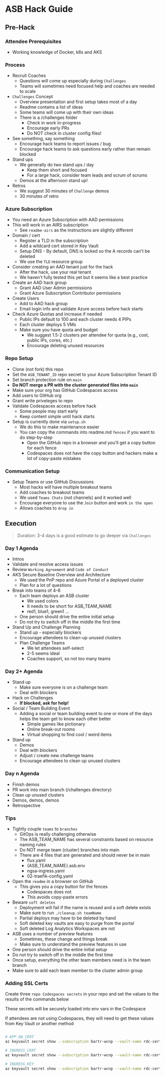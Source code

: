 # ASB Hack Guide

## Pre-Hack

### Attendee Prerequisites

- Working knowledge of Docker, k8s and AKS

### Process

- Recruit Coaches
  - Questions will come up especially during `Challenges`
  - Teams will sometimes need focused help and coaches are needed to scale
- `Challenges` Concept
  - Overview presentation and first setup takes most of a day
  - Readme contains a list of ideas
  - Some teams will come up with their own ideas
  - There is a /challenges folder
    - Check in work in-progress
    - Encourage early PRs
    - Do NOT check in cluster config files!
- See something, say something
  - Encourage hack teams to report issues / bug
  - Encourage hack teams to ask questions early rather than remain blocked
- Stand ups
  - We generally do two stand ups / day
    - Keep them short and focused
    - For a large hack, consider team leads and scrum of scrums
  - Demos at the afternoon stand up!
- Retros
  - We suggest 30 minutes of `Challenge` demos
  - 30 minutes of retro

### Azure Subscription

- You need an Azure Subscription with AAD permissions
- This will work in an AIRS subscription
  - See `readme-airs` as the instructions are slightly different
- Domain / cert
  - Register a TLD in the subscription
  - Add a wildcard cert stored in Key Vault
  - Setup DNS - By default, DNS is locked so the A records can't be deleted
  - We use the `TLD` resource group
- Consider creating an AAD tenant just for the hack
  - After the hack, use your real tenant
  - We haven't fully tested this yet but it seems like a best practice
- Create an AAD hack group
  - Grant AAD User Admin permissions
  - Grant Azure Subscription Contributor permissions
- Create Users
  - Add to AAD hack group
  - Email login info and validate Azure access before hack starts
- Check Azure Quotas and increase if needed
  - Public IPs default to 100 and each cluster needs 4 PIPs
  - Each cluster deploys 5 VMs
  - Make sure you have quota and budget
    - We suggest 1.5-2 clusters per attendee for quota (e.g., cost, public IPs, cores, etc.)
    - Encourage deleting unused resources

### Repo Setup

- Clone (not fork) this repo
- Set the `ASB_TENANT_ID` repo secret to your Azure Subscription Tenant ID
- Set branch protection rule on `main`
- **Do NOT merge a PR with the cluster generated files into `main`**
- Make sure your org has GitHub Codespaces access
- Add users to GitHub org
- Grant write priveleges to repo
- Validate Codespaces access before hack
  - Some people may start early
  - Keep content simple until hack starts
- Setup is currently done via `setup.sh`
  - We do this to make maintenance easier
  - You can copy the commands into readme.md `fences` if you want to do step-by-step
    - Open the GitHub repo in a browser and you'll get a copy button for each fence
    - Codespaces does not have the copy button and hackers make a lot of copy-paste mistakes

### Communication Setup

- Setup Teams or use GitHub Discussions
  - Most hacks will have multiple breakout teams
  - Add coaches to breakout teams
  - We used `Teams Chats` (not channels) and it worked well
  - Encourage everyone to use the `Join` button and work `in the open`
  - Allows coaches to `drop in`

## Execution

> Duration: 3-4 days is a good estimate to go deeper via `Challenges`

### Day 1 Agenda

- Intros
- Validate and resolve access issues
- Review `Working Agreement` and `Code of Conduct`
- AKS Secure Baseline Overview and Architecture
  - We used the PnP repo and Azure Portal of a deployed cluster
  - Plan for a lot of questions
- Break into teams of 4-6
  - Each team deploys an ASB cluster
    - We used colors
    - It needs to be short for ASB_TEAM_NAME
    - red1, blue1, green1 ...
  - One person should drive the entire initial setup
  - Do not try to switch off in the middle the first time
- Stand Up and Challenge Planning
  - Stand up - especially blockers
  - Encourage attendees to clean-up unused clusters
  - Plan Challenge Teams
    - We let attendees self-select
    - 2-5 seems ideal
    - Coaches support, so not too many teams

### Day 2+ Agenda

- Stand up
  - Make sure everyone is on a challenge team
  - Deal with blockers
- Hack on Challenges
  - **If blocked, ask for help!**
- Social / Team Building Event
  - Adding a social or team building event to one or more of the days helps the team get to know each other better
    - Simple games like pictionary
    - Online break-out rooms
    - Virtual shopping to find cool / weird items
- Stand up
  - Demos
  - Deal with blockers
  - Adjust / create new challenge teams
  - Encourage attendees to clean up unused clusters

### Day n Agenda

- Finish demos
- PR work into main branch (/challenges directory)
- Clean up unused clusters
- Demos, demos, demos
- Retrospective

### Tips

- Tightly couple `teams` to `branches`
  - GitOps is really challenging otherwise
  - The ASB_TEAM_NAME has several constraints based on resource naming rules
  - Do NOT merge team (cluster) branches into main
  - There are 4 files that are generated and should never be in main
    - flux.yaml
    - {ASB_TEAM_NAME}.asb.env
    - ngsa-ingress.yaml
    - 02-traefik-config.yaml
- Open the `readme` in a browser on GitHub
  - This gives you a copy button for the fences
    - Codespaces does not
    - This avoids copy-paste errors
- Beware `soft deletes`
  - Deployment will fail if the name is reused and a soft delete exists
  - Make sure to run `./cleanup.sh teamName`
  - Partial deploys may have to be deleted by hand
  - Soft deleted key vaults are easy to purge from the portal
  - Soft deleted Log Analytics Workspaces are not
- ASB uses a number of preview features
  - Sometimes, these change and things break
  - Make sure to understand the preview features in use
- One person should drive the entire initial setup
- Do not try to switch off in the middle the first time
- Once setup, everything the other team members need is in the team branch
- Make sure to add each team member to the cluster admin group

### Adding SSL Certs

Create three `repo Codespaces secrets` in your repo and set the values to the results of the commands below

These secrets will be securely loaded into env vars in the Codespace

If attendees are not using Codespaces, they will need to get these values from Key Vault or another method

```bash

# APP_GW_CERT
az keyvault secret show --subscription bartr-wcnp --vault-name rdc-certs -n aks-sb --query "value" -o tsv | tr -d '\n'

# INGRESS_CERT
az keyvault secret show --subscription bartr-wcnp --vault-name rdc-certs -n aks-sb-crt --query "value" -o tsv | base64 | tr -d '\n'

# INGRESS_KEY
az keyvault secret show --subscription bartr-wcnp --vault-name rdc-certs -n aks-sb-key --query "value" -o tsv | base64 | tr -d '\n'

```
